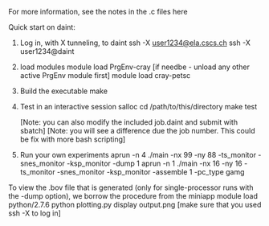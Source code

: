 For more information, see the notes in the .c files here

Quick start on daint:

1. Log in, with X tunneling, to daint
    ssh -X user1234@ela.cscs.ch
    ssh -X user1234@daint

2. load modules
    module load PrgEnv-cray [if needbe - unload any other active PrgEnv module first]
    module load cray-petsc

3. Build the executable
    make

4. Test in an interactive session 
    salloc
    cd /path/to/this/directory
    make test

    [Note: you can also modify the included job.daint and submit with sbatch]
    [Note: you will see a difference due the job number. This could be fix with more bash scripting]

5. Run your own experiments
    aprun -n 4 ./main -nx 99 -ny 88 -ts_monitor -snes_monitor -ksp_monitor -dump 1
    aprun -n 1 ./main -nx 16 -ny 16 -ts_monitor -snes_monitor -ksp_monitor -assemble 1 -pc_type gamg

To view the .bov file that is generated (only for single-processor runs with the -dump option), we borrow the procedure from the miniapp
    module load python/2.7.6
    python plotting.py
    display output.png [make sure that you used ssh -X to log in]
